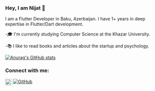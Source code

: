 ### Hey, I am Nijat 👋

I am a Flutter Developer in Baku, Azerbaijan. I have 1+ years in deep expertise in Flutter/Dart development.

-🎓 I'm currently studying Computer Science at the Khazar University.

-:books: I like to read books and articles about the startup and psychology.




[![Anurag's GitHub stats](https://github-readme-stats.vercel.app/api?username=iamnicat&show_icons=true&theme=radical)](https://github.com/iamnicat/github-readme-stats)


### Connect with me:

[![GitHub](https://img.shields.io/github/followers/iamnicat?style=social)](https://github.com/iamnicat)
[<img align="left" alt="iamnicat | LinkedIn" width="22px" src="https://img.icons8.com/color/144/000000/linkedin.png" />][linkedin]





<!--
**iamnicat/iamnicat** is a ✨ _special_ ✨ repository because its `README.md` (this file) appears on your GitHub profile.

Here are some ideas to get you started:

- 🔭 I’m currently working on ...
- 🌱 I’m currently learning ...
- 👯 I’m looking to collaborate on ...
- 🤔 I’m looking for help with ...
- 💬 Ask me about ...
- 📫 How to reach me: ...
- 😄 Pronouns: ...
- ⚡ Fun fact: ...
[![Anurag's GitHub stats](https://github-readme-stats.vercel.app/api?username=iamnicat)](https://github.com/iamnicat/github-readme-stats)

-->

[linkedin]: "www.linkedin.com/in/nicathaciyev"
